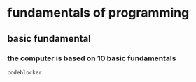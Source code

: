 # fundamentals of programming
## basic fundamental

### the computer is based on 10 basic fundamentals
```
codeblocker
```

